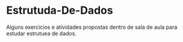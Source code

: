 # Estrutuda-De-Dados
Alguns exercicios e atividades propostas dentro de sala de aula para estudar estrutuea de dados.
